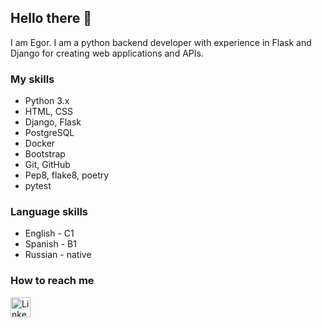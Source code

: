 ## Hello there 👋

I am Egor.
I am  a python backend developer with experience in Flask and Django for creating web applications and APIs. 

### My skills

- Python 3.x
- HTML, CSS
- Django, Flask
- PostgreSQL
- Docker
- Bootstrap
- Git, GitHub
- Pep8, flake8, poetry
- pytest
  
### Language skills
- English - C1
- Spanish - B1
- Russian - native

### How to reach me

<a href="https://www.linkedin.com/in/cherund/">
  <img width="32px" height="32px" src="https://user-images.githubusercontent.com/1062217/156883182-04f70b8b-44b4-493b-8ba0-dae93b310a40.png" alt="LinkedIn" />
</a>
